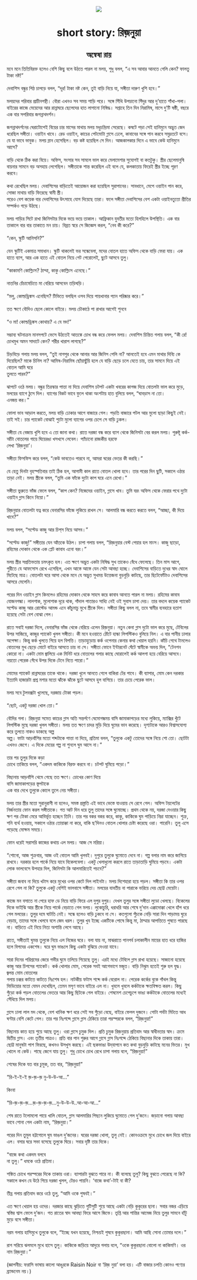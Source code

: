 <div align=center> <img src="../../metadata/images/rabibasariya/short-story:-রিজ়নুয়া.jpg" align="center" ></div>
<h1 align=center>short story: রিজ়নুয়া</h1>
<h2 align=center>অন্বেষা রায়</h2>
মনে মনে তিতিবিরক্ত হলেও বেশি কিছু বলে উঠতে পারল না মলয়, শুধু বলল, “এ সব আবার আনতে গেলি কেন? ফালতু টাকা নষ্ট!”<br> <br>দেবাশিস বন্ধুর পিঠ চাপড়ে বলল, “দূর! টাকা নষ্ট কেন, তুই বাড়ি নিয়ে যা, সঙ্গীতা দারুণ খুশি হবে।”<br> <br>মলয়দের পরিবার প্রাচীনপন্থী। বৌরা এখনও সব সময় শাড়ি পরে। সঙ্গে সিঁথি উপচানো সিঁদুর আর দু’হাতে শাঁখা-পলা। বাইরের কাজে মেয়েদের আর রান্নাঘরে ছেলেদের হাত লাগানো নিষিদ্ধ। সপ্তাহে তিন দিন নিরামিষ, মাসে দু’টি ষষ্ঠী, বছরে এক বার সপরিবার জগন্নাথদর্শন।<br> <br>জগন্নাথদর্শনের ঘেরাটোপেই বিয়ের চার মাসের মাথায় মলয় মধুচন্দ্রিমা সেরেছে। কষটে পড়া সেই হানিমুনে অদ্ভুত জেদ ধরেছিল সঙ্গীতা। ওয়াইন খাবে। রেড ওয়াইন, কাচের পেটমোটা গ্লাসে ঢেলে, কাবাবের সঙ্গে পান করবে সমুদ্রতটে বসে। যে যা ভাবে ভাবুক। মলয় ম্লান হেসেছিল। বড় কষ্ট হয়েছিল সে দিন। আজকালকার দিনে এ ভাবে কেউ হানিমুনে আসে?<br> <br>বাড়ি থেকে ঠিক করা বিয়ে। অফিস, সংসার সব সামলে ভাল করে মেলামেশার সুযোগই বা কতটুকু। স্ত্রীর ছেলেমানুষি বায়নার সামনে বড় অসহায় লেগেছিল। সঙ্গীতাকে শান্ত করেছিল এই বলে যে, কলকাতায় ফিরেই স্ত্রীর ইচ্ছে পূরণ করবে।<br> <br>কথা রেখেছিল মলয়। দেবাশিসের বাড়িতেই আয়োজন করা হয়েছিল সুরাপানের। সাবধানে, মেপে ওয়াইন পান করে, সোজা মাথায় বাড়ি ফিরেছে স্বামী স্ত্রী।<br>
পরেও বেশ কয়েক বার দেবাশিসের উৎসাহে যোগ দিয়েছে তারা। ফলে সঙ্গীতা দেবাশিসের বেশ একটা ওয়াইনতুতো প্রীতির সম্পর্কও গড়ে উঠছে।<br> <br>মলয় গাড়ির সিটে রাখা জিনিসটার দিকে ভয়ে ভয়ে তাকাল। আফ্রিকান যুবতীর মতো হিলহিলে উপস্থিতি। এক বার তাকালে বার বার তাকাতে মন চায়। বিব্রত স্বরে সে জিজ্ঞেস করল, “নেব কী করে?”<br> <br>“কেন, স্কুটি আনিসনি?”<br> <br>যেন স্কুটিই একমাত্র সমাধান। স্কুটি থাকলেই ভর সন্ধেবেলা, মদের বোতল হাতে অফিস থেকে বাড়ি ফেরা যায়। এক হাতে ব্যাগ, আর এক হাতে এই বোতল নিয়ে গেট পেরোলেই, ছুটে আসবে তুলু।<br> <br>“কাকামণি কোল্লিংস? ঠাম্মা, কাকু কোল্লিংস এনেছে।”<br> <br>নাতনির চেঁচামেচিতে মা বেরিয়ে আসবেন তড়িঘড়ি।<br> <br>“মলু, কোল্ডড্রিঙ্কস এনেছিস? টিভিতে বলছিল ওসব দিয়ে পায়খানার প্যান পরিষ্কার করে।”<br> <br>তত ক্ষণে বৌদিও ছেলে কোলে বাইরে। মলয় চৌকাঠে পা রাখার আগেই শুনবে<br> <br>“ও মা! কোল্ডড্রিঙ্কস কোথায়? এ যে মদ!”<br> <br>সম্ভাব্য ঘটনাক্রম মানসপটে ভেসে উঠতেই আতঙ্কে চোখ বন্ধ করে ফেলল মলয়। দেবাশিস চিন্তিত গলায় বলল, “কী রে! চোখমুখ অমন সাদাটে কেন? শরীর খারাপ লাগছে?”<br> <br>চিড়বিড়ে গলায় মলয় বলল, “তুই নাগপুর থেকে আনার আর জিনিস পেলি না? আনতেই হবে এমন মাথার দিব্যি কে দিয়েছিল? মাকে চিনিস না? আমিষ-নিরামিষ ছোঁয়াছুঁয়ি হলে যে বাড়ি ছেড়ে চলে যেতে চায়, তার সামনে দিয়ে এই বোতল আমি ঘরে<br>
তুলতে পারব?”<br> <br>ঝাপটে ওঠে মলয়। বন্ধুর তিরস্কার পাত্তা না দিয়ে দেবাশিস চটপট একটা খবরের কাগজ দিয়ে বোতলটা ভাল করে মুড়ে, মলয়ের ব্যাগে ঠুসে দিল। ব্যাগের বিকট ভাবে ফুলে থাকা অংশটায় হাত বুলিয়ে বলল, “ঘাবড়াস না তো।<br>
এনজয় কর।”<br> <br>ফোলা ভাব আড়াল করতে, মলয় বাড়ি ঢোকার আগে বাজারে গেল। পড়তি বাজারে পটল আর মুলো ছাড়া কিছুই নেই। তাই সই। চার প্যাকেট বোঝাই শুটো মুলো ব্যাগের ওপর চেপে সে বাড়ি ঢুকল।<br> <br>সঙ্গীতা যে বেজায় খুশি হবে এ তো জানা কথা। রাতে দরজা বন্ধ করে ব্যাগ থেকে জিনিসটা বের করল মলয়। পুরুষ্টু কর্ক-আঁটা বোতলের গায়ে ঘিয়েরঙা খসখসে লেবেল। প্যাঁচানো রাজকীয় হরফে<br>
লেখা ‘রিজ়নুয়া’।<br> <br>সঙ্গীতা ফিসফিস করে বলল, “কেউ ভাবতেও পারবে না, আমরা ঘরের ভেতর কী করছি।”<br> <br>যে হেতু দিনটা বৃহস্পতিবার তাই ঠিক হল, আগামী কাল রাতে বোতল খোলা হবে। তার পরের দিন ছুটি, সকালে ওঠার তাড়া নেই। মলয় স্ত্রীকে বলল, “তুমি এক ফাঁকে দুটো কাপ ঘরে এনে রেখো।”<br> <br>সঙ্গীতা ভুরুতে ভাঁজ ফেলে বলল, “কাপ কেন? নিজেদের ওয়াইন, গ্লাসে খাব। তুমি বরং অফিস থেকে ফেরার পথে দুটো ওয়াইন গ্লাস কিনে নিয়ো।”<br> <br>রিজ়নুয়ার বোতলটা যত্ন করে বেনারসির ভাঁজে লুকিয়ে রাখল সে। আলমারি বন্ধ করতে করতে বলল, “আচ্ছা, কী দিয়ে খাবে?”<br> <br>মলয় বলল, “সল্টেড কাজু আর চিপ্‌স নিয়ে আসব।”<br> <br>“সল্টেড কাজু!” সঙ্গীতার যেন আঁতকে উঠল। চাপা গলায় বলল, “রিজ়নুয়ার বেস্ট পেয়ার হল মাংস। কাজু ছাড়ো, রহিমের দোকান থেকে এক প্লেট কাবাব এনো বরং।”<br> <br>মলয় স্ত্রীর সপ্রতিভতায় চমৎকৃত হল। এত ক্ষণে অদ্ভুত একটা নিষিদ্ধ সুখ তাকেও বেঁধে ফেলেছে। তিন মাস আগে, পুরীতে যে আফসোস রেখে এসেছিল, এখন আস্তে আস্তে যেন সেটা আবছা হচ্ছে। দেবাশিসের বাড়িতে দুধের স্বাদ ঘোলে মিটেছে মাত্র। বোতলটা ঘরে আসা থেকে মনে যে অদ্ভুত সুখময় উত্তেজনা বুড়বুড়ি কাটছে, তার ছিটেফোঁটাও দেবাশিসের আসরে মেলেনি।<br> <br>পরের দিন ওয়াইন গ্লাস কিনলেও রহিমের দোকান থেকে সাহস করে কাবাব আনতে পারল না মলয়। রহিমের কাবাব যোজনগন্ধা। লালশাক, মুলোশাক দূরে থাক, গাঁদাল পাতারও সাধ্যি নেই ওই সুবাস চাপা দেয়। তার বদলে কয়েক প্যাকেট সল্টেড কাজু আর রোস্টেড আমন্ড এনে কাঁচুমাচু মুখে স্ত্রীকে দিল। সঙ্গীতা কিছু বলল না, তবে স্বামীর ব্যবহারে হতাশ হয়েছে সেটা বেশ বোঝা গেল।<br> <br>রাতে সবাই দরজা দিলে, বেনারসির ভাঁজ থেকে বেরিয়ে এলেন রিজ়নুয়া। নতুন কেনা গ্লাস দুটো ভাল করে মুছে, টেবিলের উপর সাজিয়ে, কাজুর প্যাকেট খুলল সঙ্গীতা। কী মনে হওয়াতে ঠোঁটে হাল্কা লিপস্টিকও বুলিয়ে নিল। এ বার পানীয় ঢালার অপেক্ষা। কিন্তু কর্ক খুলতে গিয়ে হল বিপত্তি। তাড়াহুড়োয় কর্ক ওপেনার কেনার কথা খেয়াল হয়নি। কাঁচি গেথে টানলেও বোতলের মুখ ছেড়ে মোটে বাইরে আসতে চায় না সে। সঙ্গীতা ফোনে ইন্টারনেট ঘেঁটে স্বামীকে অভয় দিল, “টেনশন কোরো না। একটা মোম জ্বালিয়ে এক মিনিট ধরে বোতলের গলার কাছে ঘোরালেই কর্ক আলগা হয়ে বেরিয়ে আসবে। নয়তো পেরেক গেঁথে উপর দিকে টেনে নিতে পারো।”<br> <br>মোমের প্যাকেট রান্নাঘরের তাকে থাকে। দরজা খুলে আনতে গেলে বাকিরা টের পাবে। কী ব্যাপার, মোম কেন দরকার ইত্যাদি হাজারটা প্রশ্ন মশার মতো ঝাঁকে ঝাঁকে ছুটে আসবে হুল বাগিয়ে। তার চেয়ে পেরেক ভাল।<br> <br>মলয় সবে টুলবক্সটা খুলেছে, দরজায় টোকা পড়ল।<br> <br>“ছোট, একটু দরজা খোল তো।”<br> <br>বৌদির গলা। রিজ়নুয়া সমেত কাচের গ্লাস অতি সন্তর্পণে ঘেমোগন্ধময় বাসি জামাকাপড়ের মধ্যে লুকিয়ে, ম্যাক্সির খুঁটে লিপস্টিক মুছে দরজা খুলল সঙ্গীতা। মলয় তত ক্ষণে চাদর  মুড়ি দিয়ে ঘুমের ভান করেছে। দৃশ্যটাকে আরও বিশ্বাসযোগ্য করে তুলতে নাকও ডাকছে অল্প<br>
অল্প। ফাটা আড়বাঁশির মতো শব্দটাকে পাত্তা না দিয়ে, প্রতিমা বলল, “তুলুকে একটু তোদের সঙ্গে নিয়ে শো তো। ছোটটা এখনও জেগে। এ দিকে মেয়ের গল্প না শুনলে ঘুম আসে না।”<br> <br>তার পর তুলুর দিকে কড়া<br>
চোখে তাকিয়ে বলল, “একদম কাকিকে বিরক্ত করবে না। চটপট ঘুমিয়ে পড়ো।”<br> <br>বিছানায় আড়বাঁশি থেমে গেছে তত ক্ষণে। চোখের কোণ দিয়ে<br>
বাসি জামাকাপড়ের স্তূপটাকে<br>
এক বার দেখে তুলুকে কোলে তুলে নেয় সঙ্গীতা।<br> <br>মলয় তার স্ত্রীর মতো সুরানুরাগী না হলেও, সমস্ত প্রস্তুতি এই ভাবে ভেস্তে যাওয়ায় সে রেগে গেল। অফিস টয়লেটের নির্জনতায় ফোন করল সঙ্গীতাকে। গত আট দিন ধরে তুলু তাদের সঙ্গে ঘুমোচ্ছে। প্রথম থেকে নয়, দরজা দেওয়ার কিছু ক্ষণ পর টোকা মেরে আবির্ভূত হচ্ছেন তিনি। তার পর বকর বকর করে, কাকু, কাকিকে ঘুম পাড়িয়ে নিদ্রা যাচ্ছেন। শুক্র, শনি ব্যর্থ হওয়ায়, সকালে ওঠার তোয়াক্কা না করে, বাকি ছ’দিনও বোতল খোলার চেষ্টা করেছে ওরা। পারেনি। তুলু এসে পড়েছে মোক্ষম সময়ে।<br> <br>ফোন ধরেই সরাসরি কাজের কথায় এল মলয়। আজ সে মরিয়া।<br> <br>“শোনো, আজ শুক্রবার, আজ ওই বোতল আমি খুলবই। দুপুরে তুলুকে ঘুমোতে দেবে না। গল্প বলার নাম করে জাগিয়ে রাখবে। দরকার হলে পার্কে নিয়ে যাবে বিকেলবেলা। একটু খেলাধুলো করলে রাতে তাড়াতাড়ি ঘুমিয়ে পড়বে। একটা লোক ভালবেসে উপহার দিল, জিনিসটা কি আলমারিতেই পচবে?”<br> <br>সঙ্গীতা জবাব না দিয়ে খটাস করে মুখের ওপর কেটে দিল লাইনটা। মলয় দিশেহারা হয়ে পড়ল। সঙ্গীতা কি তার ওপর রেগে গেল না কি? তুলুকে একটু বেশিই ভালবাসে সঙ্গীতা। মলয়ের যাবতীয় না পারাকে ভরিয়ে দেয় ছোট্ট মেয়েটা।<br> <br>কাজে মন বসাতে না পেরে হাফ ডে নিয়ে বাড়ি ফিরে এল দুপুর দুপুর। দেখল তুলুর সঙ্গে সঙ্গীতা লুডো খেলছে। বিকেলের দিকে ভাইঝি আর স্ত্রীকে নিয়ে পার্কে বেড়াতে গেল মলয়। লুকোচুরি, ধরাধরি আর শেষে দু’দান এক্কাদোক্কা খেলে হাঁপ ধরে গেল মলয়ের। তুলুর দমে ঘাটতি নেই। সন্ধে হলেও বাড়ি ঢুকবে না সে। কতগুলো পুঁচকে নেড়ি সারা দিন পাড়াময় ঘুরে বেড়ায়, তাদের সঙ্গে খেলবে বলে জেদ ধরল। তুলুর খুব ইচ্ছে একটিকে পোষে কিন্তু মা, ঠাম্মার আপত্তিতে পুষতে পারছে<br>
না। বাড়িতে এই নিয়ে নিত্য অশান্তি লেগে আছে।<br> <br>রাতে, সঙ্গীতাই ঘুমন্ত তুলুকে নিয়ে এল নিজের ঘরে। বলা যায় না, মাঝরাতে পানপর্ব চলাকালীন মায়ের হাত ধরে হাজির হলে বিপদের একশেষ। ঘরে ঘুম ভাঙলে কিছু একটা বুঝিয়ে দেওয়া যাবে।<br> <br>সারা দিনের পরিশ্রমের জেরে গভীর ঘুমে তলিয়ে গিয়েছে তুলু। এরই মধ্যে টেবিলে গ্লাস রাখা হয়েছে। সাজানো হয়েছে কাজু আর চিপসের প্যাকেট। কর্ক খোলার মোম, পেরেক সবই আগেভাগে মজুত। বাড়ি নিঝুম হতেই শুরু হল যুদ্ধ। জ্বলন্ত মোম বোতলের<br>
গলায় চক্কর কাটতে কাটতে নিঃশেষ হল। নাটকীয় ফটাস শব্দে কর্ক বেরোল না। পেরেক কর্কের বুকে গাঁথল কিন্তু ভিডিয়োর মতো যেমন দেখেছিল, তেমন মসৃণ ভাবে বাইরে এল না। খুবলে খুবলে কর্কটাকে ক্ষতবিক্ষত করল। কিছু<br>
গুঁড়ো কর্ক পড়ল বোতলের ভেতরে আর কিছু ছিটকে গেল বাইরে। শেষমেশ চেপেচুপে ভাঙা কর্কটাকে বোতলের মধ্যেই সেঁধিয়ে দিল মলয়।<br> <br>গ্লাসে ঢালা লাল মদ থেকে, বেশ খানিক ক্ষণ ধরে সেই সব গুঁড়ো বেছে, বাইরে ফেলল দুজনে। গোটা পর্বটা মিটতে আধ ঘণ্টার বেশি কেটে গেল। তার পর নিঃশব্দে গ্লাসে গ্লাস ঠেকিয়ে তারা পরস্পরকে বলল, “রিজ়নুয়া!”<br> <br>বিছানায় কাত হয়ে শুয়ে আছে তুলু। ওরা গ্লাসে চুমুক দিল। প্রতি চুমুক রিজ়নুয়ায় প্রতিবাদ আর স্বাধীনতার স্বাদ। ক্রমে দ্বিতীয় গ্লাস। এবং তৃতীয় পাত্রও। প্রতি বার পান শুরুর আগে গ্লাসে গ্লাস নিঃশব্দে ঠেকিয়ে বিছানার দিকে তাকায় তারা। ছোট্ট মানুষটা পাশ ফিরছে, কখনও উসখুস করছে। এই ছকভাঙা উদ্‌যাপনে কত কথা বুড়বুড়ি কাটছে মনের ভিতর। মুখ খোলে না কেউ। পাছে জেগে যায় তুলু। শুধু চোখে চোখ রেখে চাপা গলায় বলে, “রিজ়নুয়া!”<br> <br>শেষের দিকে যত বার চুমুক, তত বার, “রিজ়নুয়া!”<br> <br>“রি-ই-ই-ই জ়-জ়-জ় নু-উ-উ-আ...”<br> <br>কিংবা<br> <br>“রি-জ়-জ়-জ়...জ়-জ়-জ়-জ়...নু-উ-উ-উ..আ-আ-আ...”<br> <br>শেষ রাতে টলোমলো পায়ে খালি বোতল, গ্লাস আলমারির পিছনে লুকিয়ে ঘুমোতে গেল দু’জনে। জড়ানো গলায় আবছা ভাবে শোনা গেল একটা নাম, “রিজ়নুয়া।”<br> <br>পরের দিন তুমুল হট্টগোলে ঘুম ভাঙল দু’জনের। ঘরের দরজা খোলা, তুলু নেই। কোনওক্রমে মুখে চোখে জল দিয়ে বাইরে এল। বসার ঘরে সভা বসেছে তুলুকে ঘিরে। সবার দৃষ্টি তার দিকে।<br> <br>“বাজে কথা একদম বলবে<br>
না তুলু।” ধমকে ওঠে প্রতিমা।<br> <br>শঙ্কিত চোখে পরস্পরের দিকে তাকায় ওরা। ব্যাপারটা বুঝতে পারে না। কী বলেছে তুলু? কিছু বুঝতে পেরেছে না কি? সকালে কখন যে উঠে গিয়ে দরজা খুলল, টেরও পায়নি। ‘বাজে কথা’-টাই বা কী?<br> <br>তীব্র গলায় প্রতিবাদ করে ওঠে তুলু, “আমি ওকে পুষবই।”<br> <br>এত ক্ষণে খেয়াল হয় ওদের। দরজার কাছে ঝুড়িতে গুটিসুটি শুয়ে আছে একটা নেড়ি কুকুরের ছানা। সবার নজর এড়িয়ে স্বস্তির শ্বাস ফেলে দু’জন। গত রাতের স্বাদ আবছা ফিরে আসে জিভে। তৃপ্তি আর শান্তির আমেজ নিয়ে তুলুর সামনে হাঁটু মুড়ে বসে সঙ্গীতা।<br> <br>নরম গলায় হাসিমুখে তুলুকে বলে, “ইচ্ছে যখন হয়েছে, নিশ্চয়ই পুষবে কুকুরছানা। আমি আছি সোনা তোমার দলে।”<br> <br>রাগ সরিয়ে ঝলমলে মুখে হাসে তুলু। কাকিকে জড়িয়ে আদুরে গলায় বলে, “ওকে কুকুরছানা বোলো না কাকিমণি। ওর নাম রিজ়নুয়া।”<br> <br>(জ্ঞাপনীয়: ফরাসি ভাষায় কালো আঙুরকে Raisin Noir বা ‘রিজ় নুয়া’ বলা হয়। এটি বাজার চলতি কোনও পণ্যের ব্র্যান্ডনেম নয়।)<br> <br><br> <br><br> <br>
